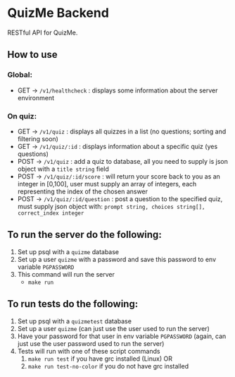 # QuizMe Backend
RESTful API for QuizMe.
## How to use
### Global:
- GET -> `/v1/healthcheck` : displays some information about the server environment
### On quiz:
- GET -> `/v1/quiz` : displays all quizzes in a list (no questions; sorting and filtering soon)
- GET -> `/v1/quiz/:id` : displays information about a specific quiz (yes questions)
- POST -> `/v1/quiz` : add a quiz to database, all you need to supply is json object with a `title string` field
- POST -> `/v1/quiz/:id/score` : will return your score back to you as an integer in [0,100], user must supply an array of integers, each representing the index of the chosen answer
- POST -> `/v1/quiz/:id/question` : post a question to the specified quiz, must supply json object with: `prompt string, choices string[], correct_index integer`
## To run the server do the following:
1. Set up psql with a `quizme` database
2. Set up a user `quizme` with a password and save this password to env variable `PGPASSWORD`
3. This command will run the server
   - `make run`
## To run tests do the following:
1. Set up psql with a `quizmetest` database
2. Set up a user `quizme` (can just use the user used to run the server)
3. Have your password for that user in env variable `PGPASSWORD` (again, can just use the user password used to run the server)
4. Tests will run with one of these script commands
   1. `make run test` if you have grc installed (Linux) OR
   2. `make run test-no-color` if you do not have grc installed
   
  
